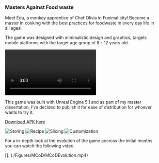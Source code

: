 ### Masters Against Food waste

Meet Edu, a monkey apprentice of Chef Olivia in Funimal city! Become a master in cooking with the best practices for foodwaste in every day life in all ages!

The game was designed with minimalistic design and graphics, targets mobile platforms with the target age group of 8 - 12 years old.

![](./Figures/MCoD/MCoDTrailer.mp4)

This game was built with Unreal Engine 5.1 and as part of my master dissertation, I've decided to publish it for ease of distribution for whoever wants to try it.

[Download APK here](https://play.google.com/store/apps/details?id=com.LivLafLuv17Black.MastersCoD&hl=en-US)

![Storing](https://github.com/user-attachments/assets/3e390728-a54a-4255-b536-7554e72ba5cc)
![Recipe](https://github.com/user-attachments/assets/8d88e13f-a4bd-48b5-b1d6-6aa41a853b41)
![Slicing](https://github.com/user-attachments/assets/88fb0cbf-7269-4f81-b07e-03735f927113)
![Customization](https://github.com/user-attachments/assets/da7e06cc-f3b0-4e6f-a39f-93045dcbd4f6)

For a in-depth look at the evolution of the game accross the initial months you can watch the following video.

[]: (./Figures/MCoD/MCoDEvolution.mp4)
